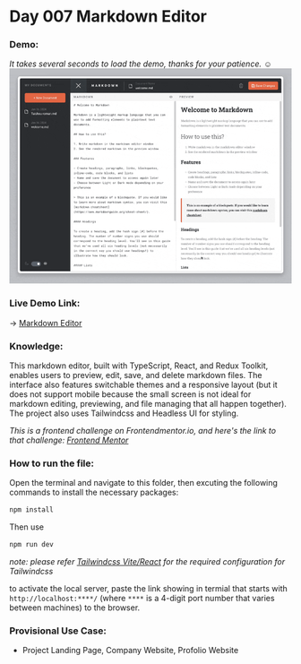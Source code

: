 # Day 007 Markdown Editor

### Demo:
*It takes several seconds to load the demo, thanks for your patience.* :relaxed:
<img src="./gif/007_markdown_editor.gif" alt="Demo gif">

### Live Demo Link: 
-> [Markdown Editor](https://clickvisionstudio.github.io/markdown-editor/)

### Knowledge:
This markdown editor, built with TypeScript, React, and Redux Toolkit, enables users to preview, edit, save, and delete markdown files. The interface also features switchable themes and a responsive layout (but it does not support mobile because the small screen is not ideal for markdown editing, previewing, and file managing that all happen together). The project also uses Tailwindcss and Headless UI for styling.

*This is a frontend challenge on Frontendmentor.io, and here's the link to that challenge: [Frontend Mentor](https://www.frontendmentor.io/challenges/inbrowser-markdown-editor-r16TrrQX9)*

### How to run the file:
Open the terminal and navigate to this folder, then excuting the following commands to install the necessary packages:
```bash
npm install
```

Then use
```bash
npm run dev
```
*note: please refer [Tailwindcss Vite/React](https://tailwindcss.com/docs/guides/vite#react) for the required configuration for Tailwindcss*

to activate the local server, paste the link showing in termial that starts with ``http://localhost:****/`` (where `****` is a 4-digit port number that varies between machines) to the browser.

### Provisional Use Case:
- Project Landing Page, Company Website, Profolio Website